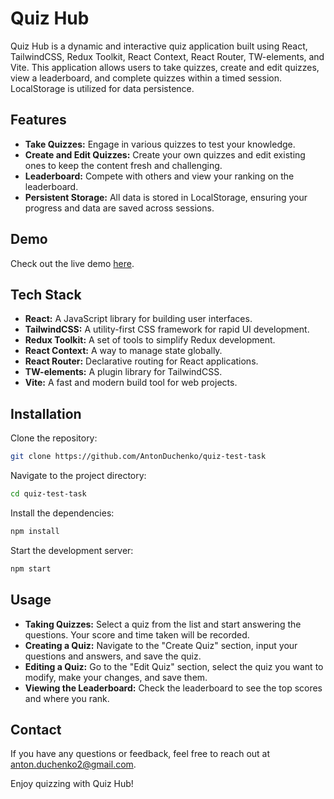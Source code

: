 # Quiz Hub

Quiz Hub is a dynamic and interactive quiz application built using React, TailwindCSS, Redux Toolkit, React Context, React Router, TW-elements, and Vite. This application allows users to take quizzes, create and edit quizzes, view a leaderboard, and complete quizzes within a timed session. LocalStorage is utilized for data persistence.

## Features

- **Take Quizzes:** Engage in various quizzes to test your knowledge.
- **Create and Edit Quizzes:** Create your own quizzes and edit existing ones to keep the content fresh and challenging.
- **Leaderboard:** Compete with others and view your ranking on the leaderboard.
- **Persistent Storage:** All data is stored in LocalStorage, ensuring your progress and data are saved across sessions.

## Demo

Check out the live demo [here](https://antonduchenko.github.io/quiz-test-task/#/quizes).

## Tech Stack

- **React:** A JavaScript library for building user interfaces.
- **TailwindCSS:** A utility-first CSS framework for rapid UI development.
- **Redux Toolkit:** A set of tools to simplify Redux development.
- **React Context:** A way to manage state globally.
- **React Router:** Declarative routing for React applications.
- **TW-elements:** A plugin library for TailwindCSS.
- **Vite:** A fast and modern build tool for web projects.

## Installation

Clone the repository:

```bash
git clone https://github.com/AntonDuchenko/quiz-test-task
```

Navigate to the project directory:

```bash
cd quiz-test-task
```

Install the dependencies:

```bash
npm install
```

Start the development server:

```bash
npm start
```

## Usage

- **Taking Quizzes:** Select a quiz from the list and start answering the questions. Your score and time taken will be recorded.
- **Creating a Quiz:** Navigate to the "Create Quiz" section, input your questions and answers, and save the quiz.
- **Editing a Quiz:** Go to the "Edit Quiz" section, select the quiz you want to modify, make your changes, and save them.
- **Viewing the Leaderboard:** Check the leaderboard to see the top scores and where you rank.

## Contact

If you have any questions or feedback, feel free to reach out at anton.duchenko2@gmail.com.

Enjoy quizzing with Quiz Hub!
